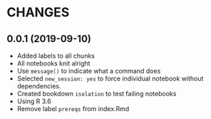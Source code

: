 # CHANGES

## 0.0.1 (2019-09-10)
* Added labels to all chunks
* All notebooks knit alright
* Use `message()` to indicate what a command does
* Selected `new_session: yes` to force individual notebook without dependencies.
* Created bookdown `isolation` to test failing notebooks
* Using R 3.6
* Remove label `prereqs` from index.Rmd
